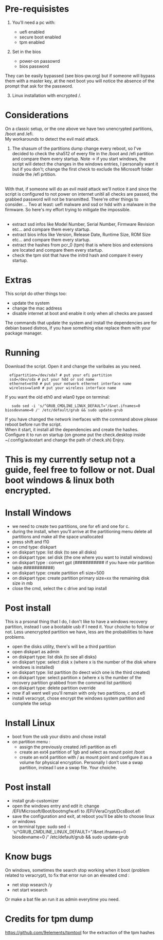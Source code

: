 # Pre-requisistes

1) You'll need a pc with:</br>
   - uefi enabled
   - secure boot enabled
   - tpm enabled</br>
 
2) Set in the bios </br>
   - power-on passowrd
   - bios password</br>

They can be easily bypassed (see bios-pw.org) but if someone will bypass them with a master key, at the next boot you will notice the absence of the prompt that ask for the password.

3) Linux installation with encrypted /.</br>

# Considerations</br>
On a classic setup, or the one above we have two unencrypted partitions, /boot and /efi.</br>
My workarounds to detect the evil maid attack.</br>

  1) The shasum of the partitions dump change every reboot, so I've decided to check the sha512 of every file in the /boot and /efi partition and compare them every startup. Note -> if you start windows, the script will detect the changes in the windows entries, I personally want it but if you don't; change the first check to exclude the Microsoft folder inside the /efi prtition. </br>
</br>
    With that, if someone will do an evil maid attack we'll notice it and since the script is configured to not power on internet unitil all checks are passed, the grabbed password will not be transmitted. There're other things to consider.... Two at least: uefi malware and ssd or hdd with a malware in the firmware. So here's my effort trying to mitigate the impossible.
</br>
</br>

   - extract ssd infos like Model Number, Serial Number, Firmware Revision etc... and compare them every startup.
   - extract bios infos like Version, Release Date, Runtime Size, ROM Size etc... and compare them every startup.
   - extract the hashes from pcr_0 (tpm) that is where bios and extensions are located and compare them every startup.
   - check the tpm slot that have the initrd hash and compare it every startup.

# Extras
This script do other things too:
  - update the system
  - change the mac address 
  - disable internet at boot and enable it only when all checks are passed</br>
  
 The commands that update the system and install the dependencies are for debian based distros, if you have something else replace them with your package manager.

# Running
Download the script. Open it and change the varibales as you need.</br>

      efipartition=/dev/sda? # put your efi partition
      ssd=/dev/sda # put your hdd or ssd name
      ethernet=eth0 # put your network ethernet interface name 
      wireless=wlan0 # put your wireless interface name
      
If you want the old eth0 and wlan0 type on terminal:</br>

       sudo sed -i 's/^GRUB_CMDLINE_LINUX_DEFAULT="/&net.ifnames=0 biosdevname=0 /' /etc/default/grub && sudo update-grub 

If you have changed the network inerfaces with the command above please reboot before run the script.</br>
When it start, it install all the dependencies and create the hashes.</br>
Configure it to run on startup (on gnome put the check.desktop inside  ~/.config/autostart and change the path of check.sh) Enjoy.

# This is my currently setup not a guide, feel free to follow or not. Dual boot windows & linux both encrypted.

# Install Windows</br>
- we need to create two partitions, one for efi and one for c.
- during the install, when you'll arrive at the partitioning menu delete all partitions and make all the space unallocated
- press shift and f10
- on cmd type: diskpart
- on diskpart type: list disk (to see all disks)
- on diskpart type: sel disk (the one where you want to install windows)
- on diskpart type : convert gpt (########### if you have mbr partition table ###########)
- on diskpart type: create partition efi size=500 
- on diskpart type: create partition primary size=xx the remaining disk size in mb
- close the cmd, select the c drive and tap install

# Post install </br>
This is a prsonal thing that I do, I don't like to have a windows recovery partition, instead I use a bootable usb if I need it.
Your choiche to follow or not. Less unencrypted partition we have, less are the probabilities to have problems.
- open the disks utility, there's will be a third partition
- open diskpart as admin
- on diskpart type: list disk (to see all disks)
- on diskpart type: select disk x (where x is the number of the disk where windows is installed)
- on diskpart type: list partition (to deect wich one is the third created)
- on diskpart type: select partition x (where x is the number of the recovery partition grabbed from the command list partition)
- on diskpart type: delete partition override
- now if all went well you'll remain with only two partitions, c and efi
- install veracrypt, chose encrypt the windows system partition and complete the setup

# Install Linux</br>
- boot from the usb your distro and chose install 
- on partition menu : 
  -  assign the previously created /efi partition as efi 
  -  create an ext4 partition of 1gb and select as mount point /boot
  -  create an ext4 partition with / as mount point and configure it as a volume for physical encryption.
Personally I don't use a swap partition, instead I use a swap file. Your choiche. 

# Post install</br>
- install grub-customizer
- open the windows entry and edit it: change /EFI/Microsoft/Boot/bootmgfw.efi to /EFI/VeraCrypt/DcsBoot.efi
- save the configuration and exit, at reboot you'll be able to choose linux or windows
- on terminal type: sudo sed -i 's/^GRUB_CMDLINE_LINUX_DEFAULT="/&net.ifnames=0 biosdevname=0 /' /etc/default/grub  && sudo update-grub

# Know bugs
On windows, sometimes the search stop working when it boot (problem related to veracrypt), to fix that error run on an elevated cmd :

  - net stop wsearch /y
  - net start wsearch 

Or make a bat file an run it as admin everytime you need.

# Credits for tpm dump
https://github.com/9elements/tpmtool for the extraction of the tpm hashes
